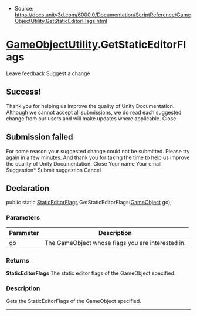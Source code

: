 * Source: https://docs.unity3d.com/6000.0/Documentation/ScriptReference/GameObjectUtility.GetStaticEditorFlags.html

#  [GameObjectUtility](https://docs.unity3d.com/6000.0/Documentation/ScriptReference/GameObjectUtility.html).GetStaticEditorFlags
Leave feedback
Suggest a change
## Success!
Thank you for helping us improve the quality of Unity Documentation. Although we cannot accept all submissions, we do read each suggested change from our users and will make updates where applicable.
Close
## Submission failed
For some reason your suggested change could not be submitted. Please <a>try again</a> in a few minutes. And thank you for taking the time to help us improve the quality of Unity Documentation.
Close
Your name Your email Suggestion* Submit suggestion
Cancel
## Declaration
public static [StaticEditorFlags](https://docs.unity3d.com/6000.0/Documentation/ScriptReference/StaticEditorFlags.html) GetStaticEditorFlags([GameObject](https://docs.unity3d.com/6000.0/Documentation/ScriptReference/GameObject.html) go); 
### Parameters
Parameter | Description  
---|---  
go | The GameObject whose flags you are interested in.  
### Returns
**StaticEditorFlags** The static editor flags of the GameObject specified. 
### Description
Gets the StaticEditorFlags of the GameObject specified.
* * *
